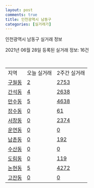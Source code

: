 ```yaml
---
layout: post
comments: true
title: 인천광역시 남동구
categories: [실거래가]
---
```


인천광역시 남동구 실거래 정보

2021년 06월 28일 등록된 실거래 정보: 16건

<script type="text/javascript">
  google.charts.load('current', {'packages':['corechart']});
  google.charts.setOnLoadCallback(drawChart);

  function drawChart() {
    var data = google.visualization.arrayToDataTable([['거래일', '매매', '전월세', '전매'], ['20-06', 65, 89, 0], ['20-07', 615, 798, 3], ['20-08', 415, 698, 5], ['20-09', 389, 610, 2], ['20-10', 567, 736, 4], ['20-11', 707, 643, 3], ['20-12', 824, 696, 3], ['21-01', 803, 1279, 2], ['21-02', 982, 690, 3], ['21-03', 1049, 832, 11], ['21-04', 732, 817, 1], ['21-05', 697, 697, 1], ['21-06', 206, 370, 3]]);

    var options = {
      title: '최근 유형별 거래량 추이',
      legend: { position: 'bottom' }
    };

    var chart = new google.visualization.LineChart(document.getElementById('columnchart_material'));
    chart.draw(data, (options));
  }
</script>

<div id="columnchart_material" style="width: 100%; margin-left: -35px"></div>
<br>
<table class="sortable">
  <tr>
    <td>지역</td>
    <td>오늘 실거래</td>
    <td>2주간 실거래</td>
  </tr>

  
  <tr class="item">
    <td><a href="2820010100.html">구월동</a></td>
    <td><a href="2820010100.html">2</a></td>
    <td><a href="2820010100.html">2753</a></td>
  </tr>
    

  <tr class="item">
    <td><a href="2820010200.html">간석동</a></td>
    <td><a href="2820010200.html">4</a></td>
    <td><a href="2820010200.html">2638</a></td>
  </tr>
    

  <tr class="item">
    <td><a href="2820010300.html">만수동</a></td>
    <td><a href="2820010300.html">5</a></td>
    <td><a href="2820010300.html">4638</a></td>
  </tr>
    

  <tr class="item">
    <td><a href="2820010400.html">장수동</a></td>
    <td><a href="2820010400.html">0</a></td>
    <td><a href="2820010400.html">61</a></td>
  </tr>
    

  <tr class="item">
    <td><a href="2820010500.html">서창동</a></td>
    <td><a href="2820010500.html">0</a></td>
    <td><a href="2820010500.html">2374</a></td>
  </tr>
    

  <tr class="item">
    <td><a href="2820010600.html">운연동</a></td>
    <td><a href="2820010600.html">0</a></td>
    <td><a href="2820010600.html">0</a></td>
  </tr>
    

  <tr class="item">
    <td><a href="2820010700.html">남촌동</a></td>
    <td><a href="2820010700.html">0</a></td>
    <td><a href="2820010700.html">192</a></td>
  </tr>
    

  <tr class="item">
    <td><a href="2820010800.html">수산동</a></td>
    <td><a href="2820010800.html">0</a></td>
    <td><a href="2820010800.html">0</a></td>
  </tr>
    

  <tr class="item">
    <td><a href="2820010900.html">도림동</a></td>
    <td><a href="2820010900.html">0</a></td>
    <td><a href="2820010900.html">119</a></td>
  </tr>
    

  <tr class="item">
    <td><a href="2820011000.html">논현동</a></td>
    <td><a href="2820011000.html">5</a></td>
    <td><a href="2820011000.html">4272</a></td>
  </tr>
    

  <tr class="item">
    <td><a href="2820011100.html">고잔동</a></td>
    <td><a href="2820011100.html">0</a></td>
    <td><a href="2820011100.html">0</a></td>
  </tr>
    


</table>


    